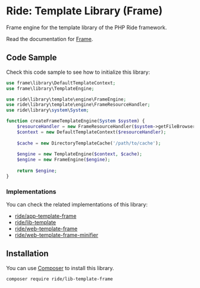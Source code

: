 # Ride: Template Library (Frame)

Frame engine for the template library of the PHP Ride framework.

Read the documentation for [Frame](http://github.com/php-frame/frame). 

## Code Sample

Check this code sample to see how to initialize this library:

```php
use frame\library\DefaultTemplateContext;
use frame\library\TemplateEngine;

use ride\library\template\engine\FrameEngine;
use ride\library\template\engine\FrameResourceHandler;
use ride\library\system\System;

function createFrameTemplateEngine(System $system) {
    $resourceHandler = new FrameResourceHandler($system->getFileBrowser(), 'view/frame');
    $context = new DefaultTemplateContext($resourceHandler);
    
    $cache = new DirectoryTemplateCache('/path/to/cache');
    
    $engine = new TemplateEngine($context, $cache);
    $engine = new FrameEngine($engine);
    
    return $engine;
}
```

### Implementations

You can check the related implementations of this library:
- [ride/app-template-frame](https://github.com/all-ride/ride-app-template-frame)
- [ride/lib-template](https://github.com/all-ride/ride-lib-template)
- [ride/web-template-frame](https://github.com/all-ride/ride-web-template-smarty)
- [ride/web-template-frame-minifier](https://github.com/all-ride/ride-web-template-smarty-minifier)

## Installation

You can use [Composer](http://getcomposer.org) to install this library.

```
composer require ride/lib-template-frame
```
